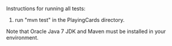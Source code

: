 Instructions for running all tests:

1. run "mvn test" in the PlayingCards directory.

Note that Oracle Java 7 JDK and Maven must be installed in your environment.